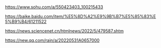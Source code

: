 https://www.sohu.com/a/550423403_100215433

https://baike.baidu.com/item/%E5%8D%A2%E9%9B%B7%E5%85%83%E5%B9%B4/61211522

https://news.sciencenet.cn/htmlnews/2022/5/479587.shtm

https://new.qq.com/rain/a/20220531A0657000